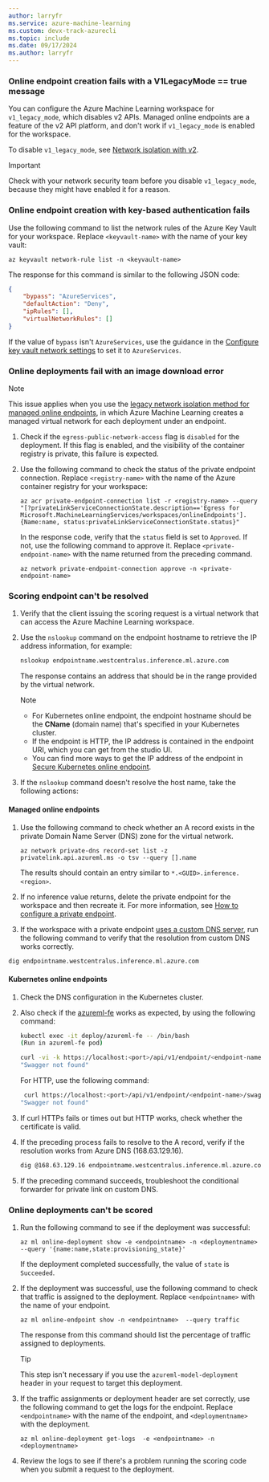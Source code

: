 ```yaml
---
author: larryfr
ms.service: azure-machine-learning
ms.custom: devx-track-azurecli
ms.topic: include
ms.date: 09/17/2024
ms.author: larryfr
---
```


### Online endpoint creation fails with a V1LegacyMode == true message

You can configure the Azure Machine Learning workspace for `v1_legacy_mode`, which disables v2 APIs. Managed online endpoints are a feature of the v2 API platform, and don't work if `v1_legacy_mode` is enabled for the workspace. 

To disable `v1_legacy_mode`, see [Network isolation with v2](../how-to-configure-network-isolation-with-v2.md).

> [!IMPORTANT]
> Check with your network security team before you disable `v1_legacy_mode`, because they might have enabled it for a reason.

### Online endpoint creation with key-based authentication fails

Use the following command to list the network rules of the Azure Key Vault for your workspace. Replace `<keyvault-name>` with the name of your key vault:

```azurecli
az keyvault network-rule list -n <keyvault-name>
```

The response for this command is similar to the following JSON code:

```json
{
    "bypass": "AzureServices",
    "defaultAction": "Deny",
    "ipRules": [],
    "virtualNetworkRules": []
}
```

If the value of `bypass` isn't `AzureServices`, use the guidance in the [Configure key vault network settings](/azure/key-vault/general/how-to-azure-key-vault-network-security?tabs=azure-cli) to set it to `AzureServices`.

### Online deployments fail with an image download error

> [!NOTE]
> This issue applies when you use the [legacy network isolation method for managed online endpoints](../concept-secure-online-endpoint.md#secure-outbound-access-with-legacy-network-isolation-method), in which Azure Machine Learning creates a managed virtual network for each deployment under an endpoint.

1. Check if the `egress-public-network-access` flag is `disabled` for the deployment. If this flag is enabled, and the visibility of the container registry is private, this failure is expected.
1. Use the following command to check the status of the private endpoint connection. Replace `<registry-name>` with the name of the Azure container registry for your workspace:

   ```azurecli
   az acr private-endpoint-connection list -r <registry-name> --query "[?privateLinkServiceConnectionState.description=='Egress for Microsoft.MachineLearningServices/workspaces/onlineEndpoints'].{Name:name, status:privateLinkServiceConnectionState.status}"
   ```

   In the response code, verify that the `status` field is set to `Approved`. If not, use the following command to approve it. Replace `<private-endpoint-name>` with the name returned from the preceding command.

   ```azurecli
   az network private-endpoint-connection approve -n <private-endpoint-name>
   ```

### Scoring endpoint can't be resolved

1. Verify that the client issuing the scoring request is a virtual network that can access the Azure Machine Learning workspace.
1. Use the `nslookup` command on the endpoint hostname to retrieve the IP address information, for example:

   ```bash
   nslookup endpointname.westcentralus.inference.ml.azure.com
   ```

   The response contains an address that should be in the range provided by the virtual network.
   
   > [!NOTE]
   > - For Kubernetes online endpoint, the endpoint hostname should be the **CName** (domain name) that's specified in your Kubernetes cluster. 
   > - If the endpoint is HTTP, the IP address is contained in the endpoint URI, which you can get from the studio UI.
   > - You can find more ways to get the IP address of the endpoint in [Secure Kubernetes online endpoint](../how-to-secure-Kubernetes-online-endpoint.md#update-your-dns-with-an-fqdn).

1. If the `nslookup` command doesn't resolve the host name, take the following actions:

#### Managed online endpoints

1. Use the following command to check whether an A record exists in the private Domain Name Server (DNS) zone for the virtual network.

   ```azurecli
   az network private-dns record-set list -z privatelink.api.azureml.ms -o tsv --query [].name
   ```

   The results should contain an entry similar to `*.<GUID>.inference.<region>`.

1. If no inference value returns, delete the private endpoint for the workspace and then recreate it. For more information, see [How to configure a private endpoint](/azure/container-registry/container-registry-private-link).

1. If the workspace with a private endpoint [uses a custom DNS server](../how-to-custom-dns.md), run the following command to verify that the resolution from custom DNS works correctly.

```bash
dig endpointname.westcentralus.inference.ml.azure.com
```

#### Kubernetes online endpoints

1. Check the DNS configuration in the Kubernetes cluster.
1. Also check if the [azureml-fe](../how-to-kubernetes-inference-routing-azureml-fe.md) works as expected, by using the following command:

   ```bash
   kubectl exec -it deploy/azureml-fe -- /bin/bash
   (Run in azureml-fe pod)
   
   curl -vi -k https://localhost:<port>/api/v1/endpoint/<endpoint-name>/swagger.json
   "Swagger not found"
   ```

   For HTTP, use the following command:

   ```bash
    curl https://localhost:<port>/api/v1/endpoint/<endpoint-name>/swagger.json
   "Swagger not found"
   ```

1. If curl HTTPs fails or times out but HTTP works, check whether the certificate is valid.

1. If the preceding process fails to resolve to the A record, verify if the resolution works from Azure DNS (168.63.129.16).

   ```bash
   dig @168.63.129.16 endpointname.westcentralus.inference.ml.azure.com
   ```

1. If the preceding command succeeds, troubleshoot the conditional forwarder for private link on custom DNS.

### Online deployments can't be scored

1. Run the following command to see if the deployment was successful:

   ```azurecli
   az ml online-deployment show -e <endpointname> -n <deploymentname> --query '{name:name,state:provisioning_state}' 
   ```

   If the deployment completed successfully, the value of `state` is `Succeeded`.

1. If the deployment was successful, use the following command to check that traffic is assigned to the deployment. Replace `<endpointname>` with the name of your endpoint.

   ```azurecli
   az ml online-endpoint show -n <endpointname>  --query traffic
   ```

   The response from this command should list the percentage of traffic assigned to deployments.


   > [!TIP]
   > This step isn't necessary if you use the `azureml-model-deployment` header in your request to target this deployment.

1. If the traffic assignments or deployment header are set correctly, use the following command to get the logs for the endpoint. Replace `<endpointname>` with the name of the endpoint, and `<deploymentname>` with the deployment.

   ```azurecli
   az ml online-deployment get-logs  -e <endpointname> -n <deploymentname> 
   ```

1. Review the logs to see if there's a problem running the scoring code when you submit a request to the deployment.
